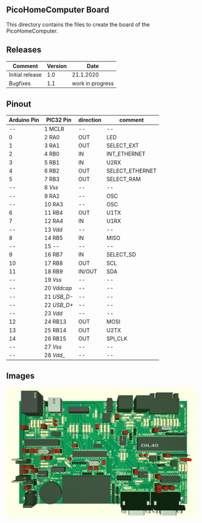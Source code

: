 ## PicoHomeComputer Board

This directory contains the files to create the board of the PicoHomeComputer.

Releases
--------

Comment           | Version | Date
------------------|---------|------------------
Initial release   | 1.0     | 21.1.2020
Bugfixes          | 1.1     | work in progress

Pinout
------

Arduino Pin | PIC32 Pin   | direction | comment
------------|-------------|-----------|------------------
--          | 1 MCLR      | --        | --
0           | 2 RA0       | OUT       | LED
1           | 3 RA1       | OUT       | SELECT_EXT
2           | 4 RB0       | IN        | INT_ETHERNET
3           | 5 RB1       | IN        | U2RX
4           | 6 RB2       | OUT       | SELECT_ETHERNET
5           | 7 RB3       | OUT       | SELECT_RAM
--          | 8 _Vss_     | --        | --
--          | 9 RA2       | --        | OSC
--          | 10 RA3      | --        | OSC
6           | 11 RB4      | OUT       | U1TX
7           | 12 RA4      | IN        | U1RX
--          | 13 _Vdd_    | --        | --
8           | 14 RB5      | IN        | MISO
--          | 15 --       | --        | --
9           | 16 RB7      | IN        | SELECT_SD
10          | 17 RB8      | OUT       | SCL
11          | 18 RB9      | IN/OUT    | SDA
--          | 19 _Vss_    | --        | --
--          | 20 _Vddcap_ | --        | --
--          | 21 _USB_D-_ | --        | --
--          | 22 _USB_D+_ | --        | --
--          | 23 _Vdd_    | --        | --
12          | 24 RB13     | OUT       | MOSI
13          | 25 RB14     | OUT       | U2TX
14          | 26 RB15     | OUT       | SPI_CLK
--          | 27 _Vss_    | --        | --
--          | 28 _Vdd__   | --        | --

Images
------

<img src="RetroHomeComputer_V1.0_board.png" alt="Board V 1.0" >
